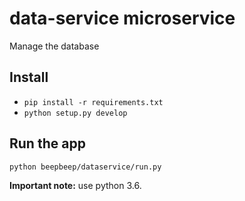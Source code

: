# data-service microservice
Manage the database

## Install
- `pip install -r requirements.txt`
- `python setup.py develop`

## Run the app
`python beepbeep/dataservice/run.py`

**Important note:** use python 3.6.
